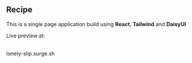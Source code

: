 <h2>Recipe</h2>
<p>This is a single page application build using <strong>React</strong>, <strong>Tailwind</strong> and <strong>DaisyUI</strong></p>
<p>Live preview at:</p><br>
lonely-slip.surge.sh